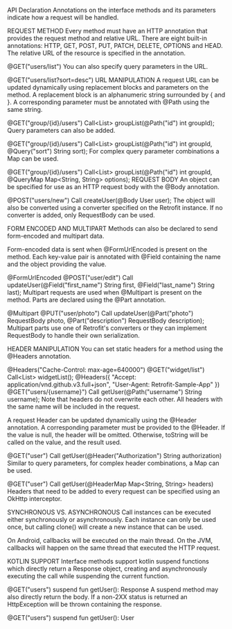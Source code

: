 API Declaration
Annotations on the interface methods and its parameters indicate how a request will be handled.

REQUEST METHOD
Every method must have an HTTP annotation that provides the request method and relative URL. There are eight built-in annotations: HTTP, GET, POST, PUT, PATCH, DELETE, OPTIONS and HEAD. The relative URL of the resource is specified in the annotation.

@GET("users/list")
You can also specify query parameters in the URL.

@GET("users/list?sort=desc")
URL MANIPULATION
A request URL can be updated dynamically using replacement blocks and parameters on the method. A replacement block is an alphanumeric string surrounded by { and }. A corresponding parameter must be annotated with @Path using the same string.

@GET("group/{id}/users")
Call<List<User>> groupList(@Path("id") int groupId);
Query parameters can also be added.

@GET("group/{id}/users")
Call<List<User>> groupList(@Path("id") int groupId, @Query("sort") String sort);
For complex query parameter combinations a Map can be used.

@GET("group/{id}/users")
Call<List<User>> groupList(@Path("id") int groupId, @QueryMap Map<String, String> options);
REQUEST BODY
An object can be specified for use as an HTTP request body with the @Body annotation.

@POST("users/new")
Call<User> createUser(@Body User user);
The object will also be converted using a converter specified on the Retrofit instance. If no converter is added, only RequestBody can be used.

FORM ENCODED AND MULTIPART
Methods can also be declared to send form-encoded and multipart data.

Form-encoded data is sent when @FormUrlEncoded is present on the method. Each key-value pair is annotated with @Field containing the name and the object providing the value.

@FormUrlEncoded
@POST("user/edit")
Call<User> updateUser(@Field("first_name") String first, @Field("last_name") String last);
Multipart requests are used when @Multipart is present on the method. Parts are declared using the @Part annotation.

@Multipart
@PUT("user/photo")
Call<User> updateUser(@Part("photo") RequestBody photo, @Part("description") RequestBody description);
Multipart parts use one of Retrofit's converters or they can implement RequestBody to handle their own serialization.

HEADER MANIPULATION
You can set static headers for a method using the @Headers annotation.

@Headers("Cache-Control: max-age=640000")
@GET("widget/list")
Call<List<Widget>> widgetList();
@Headers({
"Accept: application/vnd.github.v3.full+json",
"User-Agent: Retrofit-Sample-App"
})
@GET("users/{username}")
Call<User> getUser(@Path("username") String username);
Note that headers do not overwrite each other. All headers with the same name will be included in the request.

A request Header can be updated dynamically using the @Header annotation. A corresponding parameter must be provided to the @Header. If the value is null, the header will be omitted. Otherwise, toString will be called on the value, and the result used.

@GET("user")
Call<User> getUser(@Header("Authorization") String authorization)
Similar to query parameters, for complex header combinations, a Map can be used.

@GET("user")
Call<User> getUser(@HeaderMap Map<String, String> headers)
Headers that need to be added to every request can be specified using an OkHttp interceptor.

SYNCHRONOUS VS. ASYNCHRONOUS
Call instances can be executed either synchronously or asynchronously. Each instance can only be used once, but calling clone() will create a new instance that can be used.

On Android, callbacks will be executed on the main thread. On the JVM, callbacks will happen on the same thread that executed the HTTP request.

KOTLIN SUPPORT
Interface methods support kotlin suspend functions which directly return a Response object, creating and asynchronously executing the call while suspending the current function.

@GET("users")
suspend fun getUser(): Response<User>
A suspend method may also directly return the body. If a non-2XX status is returned an HttpException will be thrown containing the response.

@GET("users")
suspend fun getUser(): User